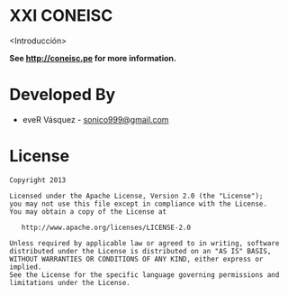 XXI CONEISC
=================

<Introducción>

**See http://coneisc.pe for more information.**


Developed By
============

* eveR Vásquez - <sonico999@gmail.com>



License
=======

    Copyright 2013 

    Licensed under the Apache License, Version 2.0 (the "License");
    you may not use this file except in compliance with the License.
    You may obtain a copy of the License at

       http://www.apache.org/licenses/LICENSE-2.0

    Unless required by applicable law or agreed to in writing, software
    distributed under the License is distributed on an "AS IS" BASIS,
    WITHOUT WARRANTIES OR CONDITIONS OF ANY KIND, either express or implied.
    See the License for the specific language governing permissions and
    limitations under the License.


